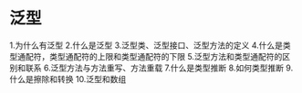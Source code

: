 # 泛型

1.为什么有泛型
2.什么是泛型
3.泛型类、泛型接口、泛型方法的定义
4.什么是类型通配符，类型通配符的上限和类型通配符的下限
5.泛型方法和类型通配符的区别和联系
6.泛型方法与方法重写、方法重载
7.什么是类型推断
8.如何类型推断
9.什么是擦除和转换
10.泛型和数组
